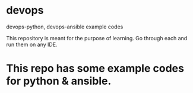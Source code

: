 # devops
devops-python, devops-ansible example codes

This repository is meant for the purpose of learning. Go through each and run them on any IDE.
# This repo has some example codes for python & ansible.